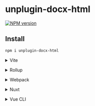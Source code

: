 # unplugin-docx-html

[![NPM version](https://img.shields.io/npm/v/unplugin-docx-html?color=a1b858&label=)](https://www.npmjs.com/package/unplugin-docx-html)

## Install

```bash
npm i unplugin-docx-html
```

<details>
<summary>Vite</summary><br>

```ts
// vite.config.ts
import Starter from 'unplugin-docx-html/vite'

export default defineConfig({
  plugins: [
    Starter({ /* options */ }),
  ],
})
```

Example: [`playground/`](./playground/)

<br></details>

<details>
<summary>Rollup</summary><br>

```ts
// rollup.config.js
import Starter from 'unplugin-docx-html/rollup'

export default {
  plugins: [
    Starter({ /* options */ }),
  ],
}
```

<br></details>


<details>
<summary>Webpack</summary><br>

```ts
// webpack.config.js
module.exports = {
  /* ... */
  plugins: [
    require('unplugin-docx-html/webpack')({ /* options */ })
  ]
}
```

<br></details>

<details>
<summary>Nuxt</summary><br>

```ts
// nuxt.config.js
export default {
  buildModules: [
    ['unplugin-docx-html/nuxt', { /* options */ }],
  ],
}
```

> This module works for both Nuxt 2 and [Nuxt Vite](https://github.com/nuxt/vite)

<br></details>

<details>
<summary>Vue CLI</summary><br>

```ts
// vue.config.js
module.exports = {
  configureWebpack: {
    plugins: [
      require('unplugin-docx-html/webpack')({ /* options */ }),
    ],
  },
}
```

<br></details>
